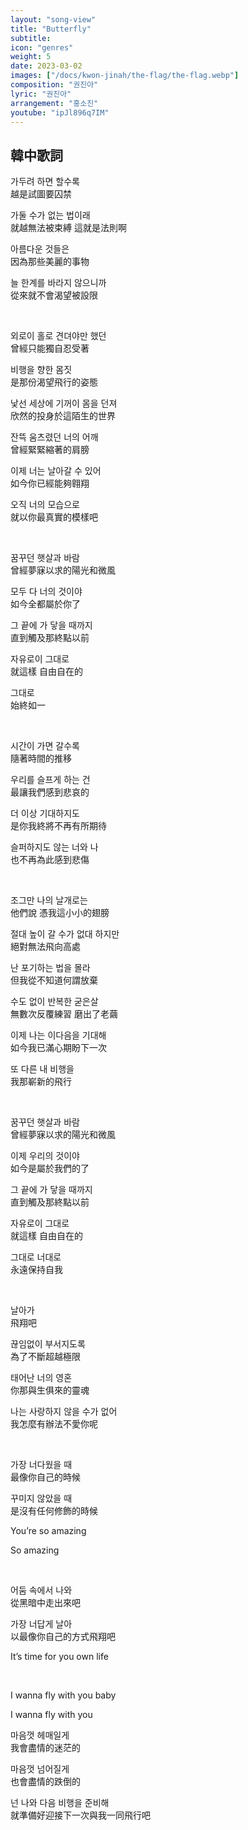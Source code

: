 ```yaml
---
layout: "song-view"
title: "Butterfly"
subtitle: 
icon: "genres"
weight: 5
date: 2023-03-02
images: ["/docs/kwon-jinah/the-flag/the-flag.webp"]
composition: "권진아"
lyric: "권진아"
arrangement: "홍소진"
youtube: "ipJl896q7IM"
---
```


## 韓中歌詞

가두려 하면 할수록  
越是試圖要囚禁  

가둘 수가 없는 법이래  
就越無法被束縛 這就是法則啊

아름다운 것들은  
因為那些美麗的事物  

늘 한계를 바라지 않으니까  
從來就不會渴望被設限  

<br>

외로이 홀로 견뎌야만 했던  
曾經只能獨自忍受著  

비행을 향한 몸짓  
是那份渴望飛行的姿態  

낯선 세상에 기꺼이 몸을 던져  
欣然的投身於這陌生的世界  

잔뜩 움츠렸던 너의 어깨  
曾經緊緊縮著的肩膀  

이제 너는 날아갈 수 있어  
如今你已經能夠翱翔  

오직 너의 모습으로  
就以你最真實的模樣吧  

<br>

꿈꾸던 햇살과 바람  
曾經夢寐以求的陽光和微風  

모두 다 너의 것이야  
如今全都屬於你了  

그 끝에 가 닿을 때까지  
直到觸及那終點以前  

자유로이 그대로  
就這樣 自由自在的  

그대로  
始終如一  

<br>

시간이 가면 갈수록  
隨著時間的推移  

우리를 슬프게 하는 건  
最讓我們感到悲哀的  

더 이상 기대하지도  
是你我終將不再有所期待  

슬퍼하지도 않는 너와 나  
也不再為此感到悲傷  

<br>

조그만 나의 날개로는  
他們說 憑我這小小的翅膀  

절대 높이 갈 수가 없대 하지만  
絕對無法飛向高處  

난 포기하는 법을 몰라  
但我從不知道何謂放棄  

수도 없이 반복한 굳은살  
無數次反覆練習 磨出了老繭  

이제 나는 이다음을 기대해  
如今我已滿心期盼下一次  

또 다른 내 비행을  
我那嶄新的飛行  

<br>

꿈꾸던 햇살과 바람  
曾經夢寐以求的陽光和微風  

이제 우리의 것이야  
如今是屬於我們的了  

그 끝에 가 닿을 때까지  
直到觸及那終點以前  

자유로이 그대로  
就這樣 自由自在的  

그대로 너대로  
永遠保持自我  

<br>

날아가  
飛翔吧  

끊임없이 부서지도록  
為了不斷超越極限  

태어난 너의 영혼  
你那與生俱來的靈魂  

나는 사랑하지 않을 수가 없어  
我怎麼有辦法不愛你呢  

<br>

가장 너다웠을 때  
最像你自己的時候  

꾸미지 않았을 때  
是沒有任何修飾的時候  

You’re so amazing  

So amazing  

<br>

어둠 속에서 나와  
從黑暗中走出來吧  

가장 너답게 날아  
以最像你自己的方式飛翔吧  

It’s time for you own life  

<br>

I wanna fly with you baby  

I wanna fly with you  

마음껏 헤매일게  
我會盡情的迷茫的  

마음껏 넘어질게  
也會盡情的跌倒的  

넌 나와 다음 비행을 준비해  
就準備好迎接下一次與我一同飛行吧  
